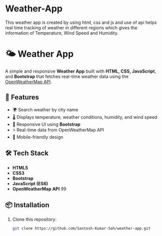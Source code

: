 # Weather-App
This weather app is created by using html, css and js and use of api helps real time tracking of weather in different regions which gives the information of Temperature, Wind Speed and Humidity.
# 🌤 Weather App

A simple and responsive **Weather App** built with **HTML, CSS, JavaScript**, and **Bootstrap** that fetches real-time weather data using the [OpenWeatherMap API](https://openweathermap.org/api).

## 📌 Features
- 🌍 Search weather by city name
- 🌡 Displays temperature, weather conditions, humidity, and wind speed
- 🎨 Responsive UI using **Bootstrap**
- ⚡ Real-time data from OpenWeatherMap API
- 📱 Mobile-friendly design





## 🛠 Tech Stack
- **HTML5**
- **CSS3**
- **Bootstrap**
- **JavaScript (ES6)**
- **OpenWeatherMap API**
99
## 📦 Installation
1. Clone this repository:
   ```bash
   git clone https://github.com/Santosh-Kumar-Sah/weather-app.git
